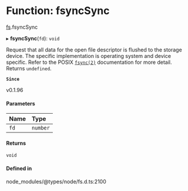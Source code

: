 # Function: fsyncSync

[fs](../modules/fs.md).fsyncSync

▸ **fsyncSync**(`fd`): `void`

Request that all data for the open file descriptor is flushed to the storage
device. The specific implementation is operating system and device specific.
Refer to the POSIX [`fsync(2)`](http://man7.org/linux/man-pages/man2/fsync.2.html) documentation for more detail. Returns `undefined`.

**`Since`**

v0.1.96

#### Parameters

| Name | Type |
| :------ | :------ |
| `fd` | `number` |

#### Returns

`void`

#### Defined in

node_modules/@types/node/fs.d.ts:2100
